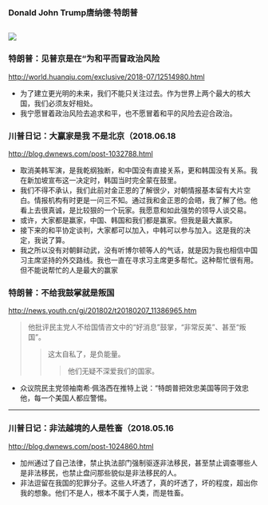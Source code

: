### Donald John Trump唐纳德·特朗普
![](http://img.mp.itc.cn/upload/20170604/78c1c7da01364ea08d8cd5313f5f9ae7_th.jpg)
---
### 特朗普：见普京是在“为和平而冒政治风险
http://world.huanqiu.com/exclusive/2018-07/12514980.html
- 为了建立更光明的未来，我们不能只关注过去。作为世界上两个最大的核大国，我们必须友好相处。
- 我宁愿冒着政治风险去追求和平，也不愿冒着和平的风险去迎合政治。
### 川普日记：大赢家是我 不是北京（2018.06.18
http://blog.dwnews.com/post-1032788.html
- 取消美韩军演，是我乾纲独断，和中国没有直接关系，更和韩国没有关系。我在新加坡宣布这一决定时，韩国当时完全蒙在鼓里。
- 我们不得不承认，我们此前对金正恩的了解很少，对朝情报基本留有大片空白。情报机构有时更是一问三不知。通过我和金正恩的会晤，我了解了他。他看上去很真诚，是比较狠的一个玩家。我愿意和如此强势的领导人谈交易。
- 或许，大家都是赢家，中国、韩国和我们都是赢家。但我是最大赢家。
- 接下来的和平协定谈判，大家都可以加入，中韩可以参与加入。这是我的决定，我说了算。
- 我之所以没有对朝鲜动武，没有听博尔顿等人的气话，就是因为我也相信中国习主席坚持的外交路线。我也一直在寻求习主席更多帮忙。这种帮忙很有用。但不能说帮忙的人是最大的赢家
### 特朗普：不给我鼓掌就是叛国
http://news.youth.cn/gj/201802/t20180207_11386965.htm
>他批评民主党人不给国情咨文中的“好消息”鼓掌，“非常反美”、甚至“叛国”。
>>这太自私了，是负能量。
>>>他们无疑不深爱我们的国家。
- 众议院民主党领袖南希·佩洛西在推特上说：“特朗普把效忠美国等同于效忠他，每一个美国人都应警惕。
---
### 川普日记：非法越境的人是牲畜（2018.05.16
http://blog.dwnews.com/post-1024860.html
- 加州通过了自己法律，禁止执法部门强制驱逐非法移民，甚至禁止调查哪些人是非法移民，也禁止盘问那些貌似是非法移民的人。
- 非法逗留在我国的犯罪分子。这些人坏透了，真的坏透了，坏的程度，超出你我的想象。他们不是人，根本不属于人类，而是牲畜。